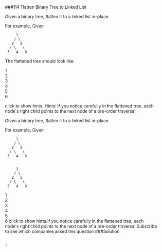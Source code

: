 ###114 Flatten Binary Tree to Linked List

Given a binary tree, flatten it to a linked list in-place.


For example,
Given

         1
        / \
       2   5
      / \   \
     3   4   6



The flattened tree should look like:

   1
    \
     2
      \
       3
        \
         4
          \
           5
            \
             6

click to show hints.
Hints:
If you notice carefully in the flattened tree, each node's right child points to the next node of a pre-order traversal.

Given a binary tree, flatten it to a linked list in-place.

For example,
Given

         1
        / \
       2   5
      / \   \
     3   4   6


         1
        / \
       2   5
      / \   \
     3   4   6

   1
    \
     2
      \
       3
        \
         4
          \
           5
            \
             6
click to show hints.If you notice carefully in the flattened tree, each node's right child points to the next node of a pre-order traversal.Subscribe to see which companies asked this question
###Solution
```java
    
}